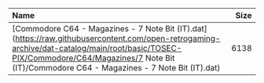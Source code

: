 |Name|Size|
|:---|---:|
|[Commodore C64 - Magazines - 7 Note Bit (IT).dat](https://raw.githubusercontent.com/open-retrogaming-archive/dat-catalog/main/root/basic/TOSEC-PIX/Commodore/C64/Magazines/7 Note Bit (IT)/Commodore C64 - Magazines - 7 Note Bit (IT).dat)|6138|
